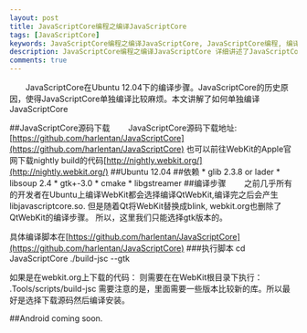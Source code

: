 ```yaml
---
layout: post
title: JavaScriptCore编程之编译JavaScriptCore
tags: [JavaScriptCore]
keywords: JavaScriptCore编程之编译JavaScriptCore, JavaScriptCore编程, 编译JavaScriptCore, Ubuntu 编译JavaScriptCore
description: JavaScriptCore编程之编译JavaScriptCore 详细讲述了JavaScriptCore在Ubuntu下编译步骤
comments: true
---
```

&emsp;&emsp;JavaScriptCore在Ubuntu 12.04下的编译步骤。JavaScriptCore的历史原因，使得JavaScriptCore单独编译比较麻烦。本文讲解了如何单独编译JavaScriptCore

<!--more-->

##JavaScriptCore源码下载
&emsp;&emsp;JavaScriptCore源码下载地址:   
[https://github.com/harlentan/JavaScriptCore](https://github.com/harlentan/JavaScriptCore)
也可以前往WebKit的Apple官网下载nightly build的代码[http://nightly.webkit.org/](http://nightly.webkit.org/) 
##Ubuntu 12.04
##依赖
    * glib 2.3.8 or lader
    * libsoup 2.4
    * gtk+-3.0
    * cmake
    * libgstreamer
##编译步骤
&emsp;&emsp;之前几乎所有的开发者在Ubuntu上编译WebKit都会选择编译QtWebKit,编译完之后会产生libjavascriptcore.so. 但是随着Qt将WebKit替换成blink, webkit.org也删除了QtWebKit的编译步骤。
所以，这里我们只能选择gtk版本的。

具体编译脚本在[https://github.com/harlentan/JavaScriptCore](https://github.com/harlentan/JavaScriptCore)
###执行脚本
    cd JavaScriptCore
    ./build-jsc  --gtk

如果是在webkit.org上下载的代码：
则需要在在WebKit根目录下执行：
    .Tools/scripts/build-jsc
需要注意的是，里面需要一些版本比较新的库。所以最好是选择下载源码然后编译安装。

##Android
coming soon.
